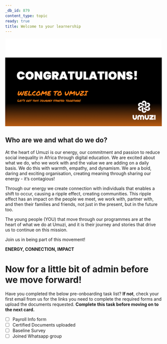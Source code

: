 ```yaml
---
_db_id: 879
content_type: topic
ready: true
title: Welcome to your learnership
---
```


![congratulations pic](Congratulations_pic.png)

## **Who are we and what do we do?**

At the heart of Umuzi is our energy, our commitment and passion to reduce social inequality in Africa through digital education. We are excited about what we do, who we work with and the value we are adding on a daily basis. We do this with warmth, empathy, and dynamism. We are a bold, daring and exciting organisation, creating meaning through sharing our energy - it’s contagious!

Through our energy we create connection with individuals that enables a shift to occur, causing a ripple effect, creating communities. This ripple effect has an impact on the people we meet, we work with, partner with, and then their families and friends, not just in the present, but in the future too. 

The young people (YOU) that move through our programmes are at the heart of what we do at Umuzi, and it is their journey and stories that drive us to continue on this mission.

Join us in being part of this movement!

**ENERGY, CONNECTION, IMPACT**

# **Now for a little bit of admin before we move forward!**

Have you completed the below pre-onboarding task list?
**If not**, check your first email from us for the links you need to complete the required forms and upload the documents requested.
**Complete this task before moving on to the next card.**

- [ ] Payroll Info form
- [ ] Certified Documents uploaded
- [ ] Baseline Survey
- [ ] Joined Whatsapp group
